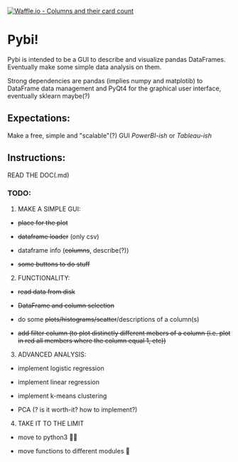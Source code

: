 [![Waffle.io - Columns and their card count](https://badge.waffle.io/HaraldHeitmann/Pybi.png?columns=all)](https://waffle.io/HaraldHeitmann/Pybi?utm_source=badge)
# Pybi! 


Pybi is intended to be a GUI to describe and visualize pandas DataFrames. Eventually make some simple data analysis on them.

Strong dependencies are pandas (implies numpy and matplotib) to DataFrame data management and PyQt4 for the graphical user interface, eventually sklearn maybe(?)

## Expectations:

Make a free, simple and "scalable"(?) GUI *PowerBI-ish* or *Tableau-ish* 


## Instructions:

READ THE DOC(.md)

### TODO:
1. MAKE A SIMPLE GUI:

* ~~place for the plot~~ 

* ~~dataframe loader~~ (only csv)

* dataframe info (~~columns~~, describe(?)) 

* ~~some buttons to do stuff~~

2. FUNCTIONALITY:

* ~~read data from disk~~

* ~~DataFrame and column selection~~

* do some ~~plots/histograms/scatter~~/descriptions of a column(s)

* ~~add filter column (to plot distinctly different mebers of a column (i.e. plot in red all members where the column equal 1, etc))~~

3. ADVANCED ANALYSIS:

* implement logistic regression

* implement linear regression

* implement k-means clustering

* PCA (? is it worth-it? how to implement?)

4. TAKE IT TO THE LIMIT

* move to python3 :muscle::muscle:

* move functions to different modules :muscle:
